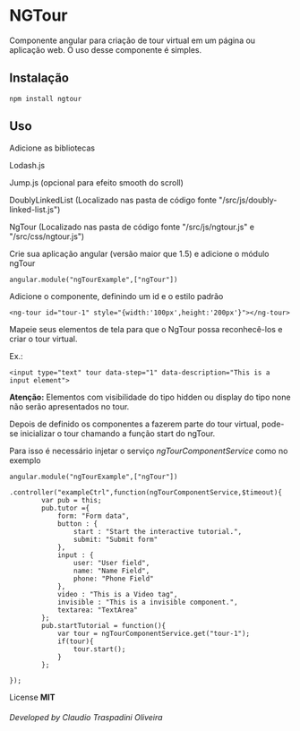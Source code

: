 # **NGTour**
  
Componente angular para criação de tour virtual em um página ou aplicação web.
O uso desse componente é simples.

## Instalação

`npm install ngtour`

## Uso
Adicione as bibliotecas 

Lodash.js

Jump.js (opcional para efeito smooth do scroll)

DoublyLinkedList (Localizado nas pasta de código fonte "/src/js/doubly-linked-list.js")

NgTour (Localizado nas pasta de código fonte "/src/js/ngtour.js" e "/src/css/ngtour.js")

Crie sua aplicação angular (versão maior que 1.5) e adicione o módulo ngTour

`
    angular.module("ngTourExample",["ngTour"])
`

Adicione o componente, definindo um id e o estilo padrão

`
    <ng-tour id="tour-1" style="{width:'100px',height:'200px'}"></ng-tour>
`

Mapeie seus elementos de tela para que o NgTour possa reconhecê-los e criar o tour virtual.

Ex.:

`
    <input type="text" tour data-step="1" data-description="This is a input element">
`

**Atenção:** Elementos com visibilidade do tipo hidden ou display do tipo none não serão apresentados no tour.

Depois de definido os componentes a fazerem parte do tour virtual, pode-se inicializar o tour chamando a função start do ngTour.

Para isso é necessário injetar o serviço *ngTourComponentService* como no exemplo

```
angular.module("ngTourExample",["ngTour"])
    .controller("exampleCtrl",function(ngTourComponentService,$timeout){
        var pub = this;
        pub.tutor ={
            form: "Form data",
            button : {
                start : "Start the interactive tutorial.",
                submit: "Submit form"
            },
            input : {
                user: "User field",
                name: "Name Field",
                phone: "Phone Field"
            },
            video : "This is a Video tag",
            invisible : "This is a invisible component.",
            textarea: "TextArea"
        };
        pub.startTutorial = function(){
            var tour = ngTourComponentService.get("tour-1");
            if(tour){
                tour.start();
            }
        };
        
});
```
License **MIT**

###### Developed by *Claudio Traspadini Oliveira*
